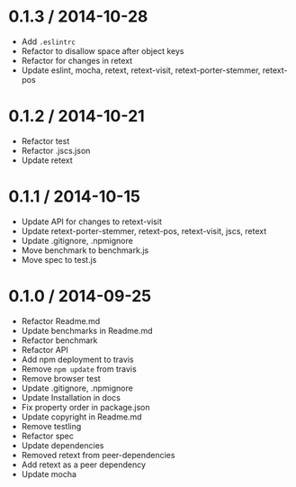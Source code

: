 
0.1.3 / 2014-10-28
==================

 * Add `.eslintrc`
 * Refactor to disallow space after object keys
 * Refactor for changes in retext
 * Update eslint, mocha, retext, retext-visit, retext-porter-stemmer, retext-pos

0.1.2 / 2014-10-21
==================

 * Refactor test
 * Refactor .jscs.json
 * Update retext

0.1.1 / 2014-10-15
==================

 * Update API for changes to retext-visit
 * Update retext-porter-stemmer, retext-pos, retext-visit, jscs, retext
 * Update .gitignore, .npmignore
 * Move benchmark to benchmark.js
 * Move spec to test.js

0.1.0 / 2014-09-25
==================

 * Refactor Readme.md
 * Update benchmarks in Readme.md
 * Refactor benchmark
 * Refactor API
 * Add npm deployment to travis
 * Remove `npm update` from travis
 * Remove browser test
 * Update .gitignore, .npmignore
 * Update Installation in docs
 * Fix property order in package.json
 * Update copyright in Readme.md
 * Remove testling
 * Refactor spec
 * Update dependencies
 * Removed retext from peer-dependencies
 * Add retext as a peer dependency
 * Update mocha
